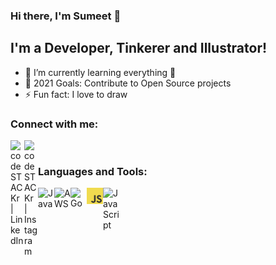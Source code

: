 ### Hi there, I'm Sumeet 👋

## I'm a Developer, Tinkerer and Illustrator!

- 🌱 I’m currently learning everything 🤣
- 🥅 2021 Goals: Contribute to Open Source projects
- ⚡ Fun fact: I love to draw

### Connect with me:

[<img align="left" alt="codeSTACKr | LinkedIn" width="22px" src="https://user-images.githubusercontent.com/33263014/138447590-a873d8c8-649a-4b72-a6a9-11a984ee9a3d.png" />][linkedin]
[<img align="left" alt="codeSTACKr | Instagram" width="22px" src="https://user-images.githubusercontent.com/33263014/138447553-5f59b236-a75b-40bd-9795-d18144dfe3e3.png" />][instagram]

<br/>

### Languages and Tools:

<img align="left" alt="Java" width="26px" src="https://user-images.githubusercontent.com/33263014/135703972-9bd259f8-d93e-441d-b149-2a63b8f2f5f2.png" />
<img align="left" alt="AWS" width="26px" src="https://user-images.githubusercontent.com/33263014/135703992-7546515e-bc0e-4fb6-b890-bd8fcdababce.png" />
<img align="left" alt="Go" width="26px" src="https://user-images.githubusercontent.com/33263014/135704005-adfc1c4e-9568-4423-ace7-b699e6b74c46.png" />
<img align="left" alt="JavaScript" width="26px" src="https://raw.githubusercontent.com/github/explore/80688e429a7d4ef2fca1e82350fe8e3517d3494d/topics/javascript/javascript.png" />
<img align="left" alt="JavaScript" width="26px" src="https://user-images.githubusercontent.com/33263014/135728293-175aa0fb-68a0-4c60-a6ea-658c1a4cf08b.png" />

[instagram]: https://www.instagram.com/sumeetkoli.14/
[linkedin]: https://www.linkedin.com/in/sumeet-koli-95515715a/
